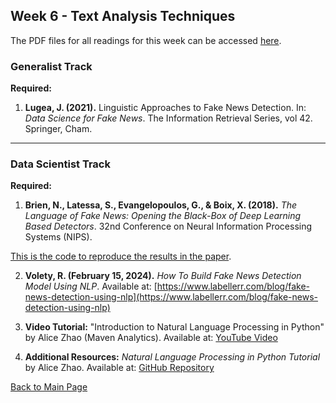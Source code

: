 ## Week 6 - Text Analysis Techniques

The PDF files for all readings for this week can be accessed [here](https://canvas.stanford.edu/courses/198736/files/folder/Week%206). 

### Generalist Track 

**Required:**
1. **Lugea, J. (2021).** Linguistic Approaches to Fake News Detection. In: *Data Science for Fake News*. The Information Retrieval Series, vol 42. Springer, Cham.

---

### Data Scientist Track 

**Required:**
1. **Brien, N., Latessa, S., Evangelopoulos, G., & Boix, X. (2018).** *The Language of Fake News: Opening the Black-Box of Deep Learning Based Detectors*. 32nd Conference on Neural Information Processing Systems (NIPS).

  [This is the code to reproduce the results in the paper](https://github.com/sophialatessa/FakeNewsDeepLearning?tab=readme-ov-file).

2. **Volety, R. (February 15, 2024).** *How To Build Fake News Detection Model Using NLP*. Available at: [https://www.labellerr.com/blog/fake-news-detection-using-nlp](https://www.labellerr.com/blog/fake-news-detection-using-nlp)

3. **Video Tutorial:**
"Introduction to Natural Language Processing in Python" by Alice Zhao (Maven Analytics). Available at: [YouTube Video](https://www.youtube.com/watch?v=xvqsFTUsOmc)

4. **Additional Resources:**
*Natural Language Processing in Python Tutorial* by Alice Zhao. Available at: [GitHub Repository](https://github.com/adashofdata/nlp-in-python-tutorial)


[Back to Main Page](README.md)

